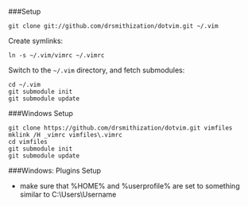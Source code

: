 ###Setup
```
git clone git://github.com/drsmithization/dotvim.git ~/.vim
```
Create symlinks:
```
ln -s ~/.vim/vimrc ~/.vimrc
```
Switch to the `~/.vim` directory, and fetch submodules:
```
cd ~/.vim
git submodule init
git submodule update
```
###Windows Setup
```
git clone https://github.com/drsmithization/dotvim.git vimfiles
mklink /H _vimrc vimfiles\.vimrc
cd vimfiles
git submodule init
git submodule update
```

###Windows: Plugins Setup
* make sure that %HOME% and %userprofile% are set to something similar to C:\Users\Username

